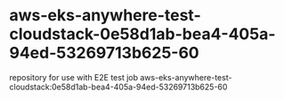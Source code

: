 # aws-eks-anywhere-test-cloudstack-0e58d1ab-bea4-405a-94ed-53269713b625-60
repository for use with E2E test job aws-eks-anywhere-test-cloudstack:0e58d1ab-bea4-405a-94ed-53269713b625-60
